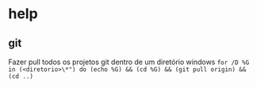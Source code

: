 # help

## git
Fazer pull todos os projetos git dentro de um diretório windows
`for /D %G in (<diretorio>\*") do (echo %G) && (cd %G) && (git pull origin) && (cd ..)`
